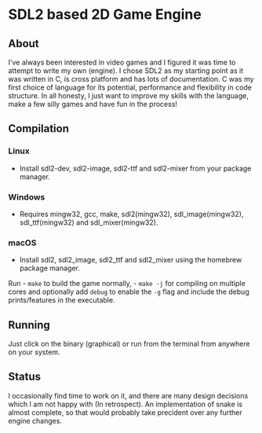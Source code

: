 # SDL2 based 2D Game Engine

## About
I've always been interested in video games and I figured it was time to attempt to write my own (engine).
I chose SDL2 as my starting point as it was written in C, is cross platform and has lots of documentation.
C was my first choice of language for its potential, performance and flexibility in code structure.
In all honesty, I just want to improve my skills with the language, make a few silly games and have fun in the process!

## Compilation

### Linux
- Install sdl2-dev, sdl2-image, sdl2-ttf and sdl2-mixer from your package manager.

### Windows
- Requires mingw32, gcc, make, sdl2(mingw32), sdl_image(mingw32), sdl_ttf(mingw32) and sdl_mixer(mingw32).

### macOS
- Install sdl2, sdl2_image, sdl2_ttf and sdl2_mixer using the homebrew package manager.

Run - `make` to build the game normally, - `make -j` for compiling on multiple cores and optionally add `debug` to enable the `-g` flag and include the debug prints/features in the executable.

## Running
Just click on the binary (graphical) or run from the terminal from anywhere on your system.

## Status
I occasionally find time to work on it, and there are many design decisions which I am not happy with (In retrospect).
An implementation of snake is almost complete, so that would probably take precident over any further engine changes.

